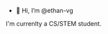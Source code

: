 - 👋 Hi, I’m @ethan-vg

I'm currenlty a CS/STEM student.

<!---
ethan-vg/ethan-vg is a ✨ special ✨ repository because its `README.md` (this file) appears on your GitHub profile.
You can click the Preview link to take a look at your changes.
--->
